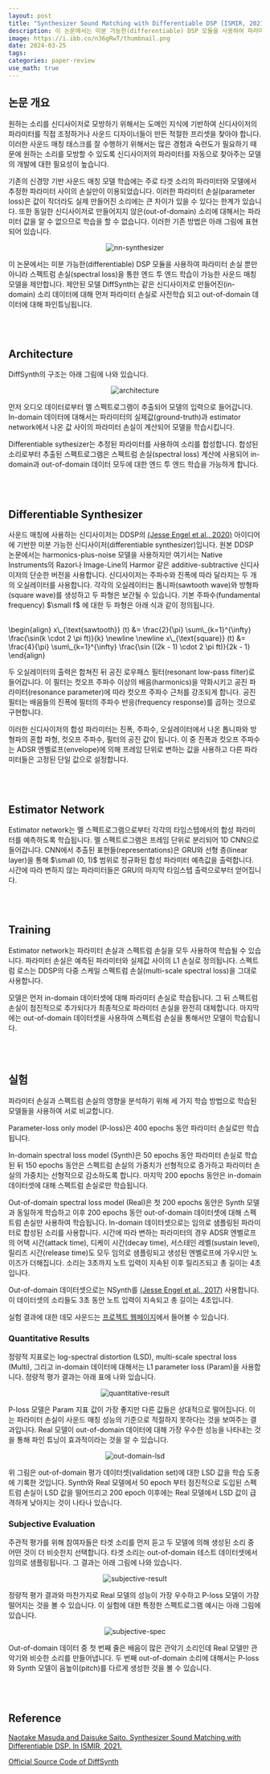 ```yaml
---
layout: post
title: "Synthesizer Sound Matching with Differentiable DSP [ISMIR, 2021]"
description: 이 논문에서는 미분 가능한(differentiable) DSP 모듈을 사용하여 파라미터 손실 뿐만 아니라 스펙트럼 손실(spectral loss)을 통한 엔드 투 엔드 학습이 가능한 사운드 매칭 모델을 제안합니다.
image: https://i.ibb.co/n36gRwT/thumbnail.png
date: 2024-03-25
tags: 
categories: paper-review
use_math: true
---
```


## 논문 개요

<!-- excerpt-start -->

원하는 소리를 신디사이저로 모방하기 위해서는 도메인 지식에 기반하여 신디사이저의 파라미터를 직접 조정하거나 사운드 디자이너들이 만든 적절한 프리셋을 찾아야 합니다. 이러한 사운드 매칭 태스크를 잘 수행하기 위해서는 많은 경험과 숙련도가 필요하기 때문에 원하는 소리를 모방할 수 있도록 신디사이저의 파라미터를 자동으로 찾아주는 모델의 개발에 대한 필요성이 높습니다.

기존의 신경망 기반 사운드 매칭 모델 학습에는 주로 타겟 소리의 파라미터와 모델에서 추정한 파라미터 사이의 손실만이 이용되었습니다. 이러한 파라미터 손실(parameter loss)은 값이 작더라도 실제 만들어진 소리에는 큰 차이가 있을 수 있다는 한계가 있습니다. 또한 동일한 신디사이저로 만들어지지 않은(out-of-domain) 소리에 대해서는 파라미터 값을 알 수 없으므로 학습을 할 수 없습니다. 이러한 기존 방법은 아래 그림에 표현되어 있습니다.

<p align="center">
<img src="https://i.ibb.co/njJnNHm/nn-synthesizer.png" alt="nn-synthesizer" border="0">
</p>

이 논문에서는 미분 가능한(differentiable) DSP 모듈을 사용하여 파라미터 손실 뿐만 아니라 스펙트럼 손실(spectral loss)을 통한 엔드 투 엔드 학습이 가능한 사운드 매칭 모델을 제안합니다. 제안된 모델 DiffSynth는 같은 신디사이저로 만들어진(in-domain) 소리 데이터에 대해 먼저 파라미터 손실로 사전학습 되고 out-of-domain 데이터에 대해 파인튜닝됩니다.

<br><br>

## Architecture

DiffSynth의 구조는 아래 그림에 나와 있습니다.

<p align="center">
<img src="https://i.ibb.co/j67yBm6/architecture.png" alt="architecture" border="0">
</p>

먼저 오디오 데이터로부터 멜 스펙트로그램이 추출되어 모델의 입력으로 들어갑니다. In-domain 데이터에 대해서는 파라미터의 실제값(ground-truth)과 estimator network에서 나온 값 사이의 파라미터 손실이 계산되어 모델을 학습시킵니다.

Differentiable sythesizer는 추정된 파라미터를 사용하여 소리를 합성합니다. 합성된 소리로부터 추출된 스펙트로그램은 스펙트럼 손실(spectral loss) 계산에 사용되어 in-domain과 out-of-domain 데이터 모두에 대한 엔드 투 엔드 학습을 가능하게 합니다.

<br><br>

## Differentiable Synthesizer

사운드 매칭에 사용하는 신디사이저는 DDSP의 [(Jesse Engel et al., 2020)](https://openreview.net/forum?id=B1x1ma4tDr) 아이디어에 기반한 미분 가능한 신디사이저(differentiable synthesizer)입니다. 원본 DDSP 논문에서는 harmonics-plus-noise 모델을 사용하지만 여기서는 Native Instruments의 Razor나 Image-Line의 Harmor 같은 additive-subtractive 신디사이저의 단순한 버전을 사용합니다.
신디사이저는 주파수와 진폭에 따라 달라지는 두 개의 오실레이터를 사용합니다. 각각의 오실레이터는 톱니파(sawtooth wave)와 방형파(square wave)를 생성하고 두 파형은 보간될 수 있습니다. 기본 주파수(fundamental frequency) $\small f$ 에 대한 두 파형은 아래 식과 같이 정의됩니다.

<br>
\begin{align}
x\_{\text{sawtooth}} (t) &= \frac{2}{\pi} \sum\_{k=1}^{\infty} \frac{\sin(k \cdot 2 \pi ft)}{k} \newline
\newline
x\_{\text{square}} (t) &= \frac{4}{\pi} \sum\_{k=1}^{\infty} \frac{\sin ((2k - 1) \cdot 2 \pi ft)}{2k - 1}
\end{align}
<br>

두 오실레이터의 출력은 합쳐진 뒤 공진 로우패스 필터(resonant low-pass filter)로 들어갑니다. 이 필터는 컷오프 주파수 이상의 배음(harmonics)을 약화시키고 공진 파라미터(resonance parameter)에 따라 컷오프 주파수 근처를 강조되게 합니다. 공진 필터는 배음들의 진폭에 필터의 주파수 반응(frequency response)를 곱하는 것으로 구현합니다.

이러한 신디사이저의 합성 파라미터는 진폭, 주파수, 오실레이터에서 나온 톱니파와 방형파의 혼합 파형, 컷오프 주파수, 필터의 공진 값이 됩니다. 이 중 진폭과 컷오프 주파수는 ADSR 엔벨로프(envelope)에 의해 프레임 단위로 변하는 값을 사용하고 다른 파라미터들은 고정된 단일 값으로 설정합니다.

<br><br>

## Estimator Network

Estimator network는 멜 스펙트로그램으로부터 각각의 타임스텝에서의 합성 파라미터를 예측하도록 학습됩니다. 멜 스펙트로그램은 프레임 단위로 분리되어 1D CNN으로 들어갑니다. CNN에서 추출된 표현들(representations)은 GRU와 선형 층(linear layer)을 통해 $\small (0, 1)$ 범위로 정규화된 합성 파라미터 예측값을 출력합니다. 시간에 따라 변하지 않는 파라미터들은 GRU의 마지막 타임스텝 출력으로부터 얻어집니다.

<br><br>

## Training

Estimator network는 파라미터 손실과 스펙트럼 손실을 모두 사용하여 학습될 수 있습니다. 파라미터 손실은 예측된 파라미터와 실제값 사이의 L1 손실로 정의됩니다. 스펙트럼 로스는 DDSP의 다중 스케일 스펙트럼 손실(multi-scale spectral loss)을 그대로 사용합니다.

모델은 먼저 in-domain 데이터셋에 대해 파라미터 손실로 학습됩니다. 그 뒤 스펙트럼 손실이 점진적으로 추가되다가 최종적으로 파라미터 손실을 완전히 대체합니다. 마지막에는 out-of-domain 데이터셋을 사용하여 스펙트럼 손실을 통해서만 모델이 학습됩니다.

<br><br>

## 실험

파라미터 손실과 스펙트럼 손실의 영향을 분석하기 위해 세 가지 학습 방법으로 학습된 모델들을 사용하여 서로 비교합니다.

Parameter-loss only model (P-loss)은 400 epochs 동안 파라미터 손실로만 학습됩니다.

In-domain spectral loss model (Synth)은 50 epochs 동안 파라미터 손실로 학습된 뒤 150 epochs 동안은 스펙트럼 손실의 가중치가 선형적으로 증가하고 파라미터 손실의 가중치는 선형적으로 감소하도록 합니다. 마지막 200 epochs 동안은 in-domain 데이터셋에 대해 스펙트럼 손실로만 학습됩니다.

Out-of-domain spectral loss model (Real)은 첫 200 epochs 동안은 Synth 모델과 동일하게 학습하고 이후 200 epochs 동안 out-of-domain 데이터셋에 대해 스펙트럼 손실만 사용하여 학습됩니다.
In-domain 데이터셋으로는 임의로 샘플링된 파라미터로 합성된 소리를 사용합니다. 시간에 따라 변하는 파라미터의 경우 ADSR 엔벨로프의 어택 시간(attack time), 디케이 시간(decay time), 서스테인 레벨(sustain level), 릴리즈 시간(release time)도 모두 임의로 샘플링되고 생성된 엔벨로프에 가우시안 노이즈가 더해집니다. 소리는 3초까지 노트 입력이 지속된 이후 릴리즈되고 총 길이는 4초입니다.

Out-of-domain 데이터셋으로는 NSynth를 [(Jesse Engel et al., 2017)](https://proceedings.mlr.press/v70/engel17a.html) 사용합니다. 이 데이터셋의 소리들도 3초 동안 노트 입력이 지속되고 총 길이는 4초입니다.

실험 결과에 대한 데모 사운드는 [프로젝트 웹페이지](https://hyakuchiki.github.io/DiffSynthISMIR/)에서 들어볼 수 있습니다.

### Quantitative Results

정량적 지표로는 log-spectral distortion (LSD), multi-scale spectral loss (Multi), 그리고 in-domain 데이터에 대해서는 L1 parameter loss (Param)을 사용합니다. 정량적 평가 결과는 아래 표에 나와 있습니다.

<p align="center">
<img src="https://i.ibb.co/D8F4SCw/quantitative-result.png" alt="quantitative-result" border="0">
</p>

P-loss 모델은 Param 지표 값이 가장 좋지만 다른 값들은 상대적으로 떨어집니다. 이는 파라미터 손실이 사운드 매칭 성능의 기준으로 적절하지 못하다는 것을 보여주는 결과입니다. Real 모델이 out-of-domain 데이터에 대해 가장 우수한 성능을 나타내는 것을 통해 파인 튜닝이 효과적이라는 것을 알 수 있습니다.

<p align="center">
<img src="https://i.ibb.co/6W2Xh1H/out-domain-lsd.png" alt="out-domain-lsd" border="0">
</p>

위 그림은 out-of-domain 평가 데이터셋(validation set)에 대한 LSD 값을 학습 도중에 기록한 것입니다. Synth와 Real 모델에서 50 epoch 부터 점진적으로 도입된 스펙트럼 손실이 LSD 값을 떨어뜨리고 200 epoch 이후에는 Real 모델에서 LSD 값이 급격하게 낮아지는 것이 나타나 있습니다.

### Subjective Evaluation

주관적 평가를 위해 참여자들은 타겟 소리를 먼저 듣고 두 모델에 의해 생성된 소리 중 어떤 것이 더 비슷한지 선택합니다. 타겟 소리는 out-of-domain 테스트 데이터셋에서 임의로 샘플링됩니다. 그 결과는 아래 그림에 나와 있습니다.

<p align="center">
<img src="https://i.ibb.co/6g71LbH/subjective-result.png" alt="subjective-result" border="0">
</p>

정량적 평가 결과와 마찬가지로 Real 모델의 성능이 가장 우수하고 P-loss 모델이 가장 떨어지는 것을 볼 수 있습니다. 이 실험에 대한 특정한 스펙트로그램 예시는 아래 그림에 있습니다.

<p align="center">
<img src="https://i.ibb.co/0KkZh9H/subjective-spec.png" alt="subjective-spec" border="0">
</p>

Out-of-domain 데이터 중 첫 번째 줄은 배음이 많은 관악기 소리인데 Real 모델만 관악기와 비슷한 소리를 만들어냅니다. 두 번째 out-of-domain 소리에 대해서는 P-loss와 Synth 모델이 음높이(pitch)를 다르게 생성한 것을 볼 수 있습니다.

<br><br>

## Reference

[Naotake Masuda and Daisuke Saito. Synthesizer Sound Matching with Differentiable DSP. In ISMIR, 2021.](https://archives.ismir.net/ismir2021/paper/000053.pdf)

[Official Source Code of DiffSynth](https://github.com/hyakuchiki/diffsynth)